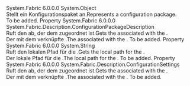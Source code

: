 <Type Name="ConfigurationPackage" FullName="System.Fabric.ConfigurationPackage">
  <TypeSignature Language="C#" Value="public sealed class ConfigurationPackage" />
  <TypeSignature Language="ILAsm" Value=".class public auto ansi sealed beforefieldinit ConfigurationPackage extends System.Object" />
  <TypeSignature Language="DocId" Value="T:System.Fabric.ConfigurationPackage" />
  <TypeSignature Language="VB.NET" Value="Public NotInheritable Class ConfigurationPackage" />
  <TypeSignature Language="F#" Value="type ConfigurationPackage = class" />
  <AssemblyInfo>
    <AssemblyName>System.Fabric</AssemblyName>
    <AssemblyVersion>6.0.0.0</AssemblyVersion>
  </AssemblyInfo>
  <Base>
    <BaseTypeName>System.Object</BaseTypeName>
  </Base>
  <Interfaces />
  <Docs>
    <summary>
      <para><span data-ttu-id="f1459-101">Stellt ein Konfigurationspaket an.</span><span class="sxs-lookup"><span data-stu-id="f1459-101">Represents a configuration package.</span></span></para>
    </summary>
    <remarks>To be added.</remarks>
  </Docs>
  <Members>
    <Member MemberName="Description">
      <MemberSignature Language="C#" Value="public System.Fabric.Description.ConfigurationPackageDescription Description { get; }" />
      <MemberSignature Language="ILAsm" Value=".property instance class System.Fabric.Description.ConfigurationPackageDescription Description" />
      <MemberSignature Language="DocId" Value="P:System.Fabric.ConfigurationPackage.Description" />
      <MemberSignature Language="VB.NET" Value="Public ReadOnly Property Description As ConfigurationPackageDescription" />
      <MemberSignature Language="F#" Value="member this.Description : System.Fabric.Description.ConfigurationPackageDescription" Usage="System.Fabric.ConfigurationPackage.Description" />
      <MemberType>Property</MemberType>
      <AssemblyInfo>
        <AssemblyName>System.Fabric</AssemblyName>
        <AssemblyVersion>6.0.0.0</AssemblyVersion>
      </AssemblyInfo>
      <ReturnValue>
        <ReturnType>System.Fabric.Description.ConfigurationPackageDescription</ReturnType>
      </ReturnValue>
      <Docs>
        <summary>
          <para><span data-ttu-id="f1459-102">Ruft den <see cref="T:System.Fabric.Description.ConfigurationPackageDescription" /> ab, der dem <see cref="T:System.Fabric.ConfigurationPackage" /> zugeordnet ist.</span><span class="sxs-lookup"><span data-stu-id="f1459-102">Gets the <see cref="T:System.Fabric.Description.ConfigurationPackageDescription" /> associated with the <see cref="T:System.Fabric.ConfigurationPackage" />.</span></span></para>
        </summary>
        <value>
          <para><span data-ttu-id="f1459-103">Der mit dem <see cref="T:System.Fabric.Description.ConfigurationPackageDescription" /> verknüpfte <see cref="T:System.Fabric.ConfigurationPackage" />.</span><span class="sxs-lookup"><span data-stu-id="f1459-103">The <see cref="T:System.Fabric.Description.ConfigurationPackageDescription" /> associated with the <see cref="T:System.Fabric.ConfigurationPackage" />.</span></span></para>
        </value>
        <remarks>To be added.</remarks>
      </Docs>
    </Member>
    <Member MemberName="Path">
      <MemberSignature Language="C#" Value="public string Path { get; }" />
      <MemberSignature Language="ILAsm" Value=".property instance string Path" />
      <MemberSignature Language="DocId" Value="P:System.Fabric.ConfigurationPackage.Path" />
      <MemberSignature Language="VB.NET" Value="Public ReadOnly Property Path As String" />
      <MemberSignature Language="F#" Value="member this.Path : string" Usage="System.Fabric.ConfigurationPackage.Path" />
      <MemberType>Property</MemberType>
      <AssemblyInfo>
        <AssemblyName>System.Fabric</AssemblyName>
        <AssemblyVersion>6.0.0.0</AssemblyVersion>
      </AssemblyInfo>
      <ReturnValue>
        <ReturnType>System.String</ReturnType>
      </ReturnValue>
      <Docs>
        <summary>
          <para><span data-ttu-id="f1459-104">Ruft den lokalen Pfad für die <see cref="T:System.Fabric.ConfigurationPackage" />.</span><span class="sxs-lookup"><span data-stu-id="f1459-104">Gets the local path for the <see cref="T:System.Fabric.ConfigurationPackage" />.</span></span></para>
        </summary>
        <value>
          <para><span data-ttu-id="f1459-105">Der lokale Pfad für die <see cref="T:System.Fabric.ConfigurationPackage" />.</span><span class="sxs-lookup"><span data-stu-id="f1459-105">The local path for the <see cref="T:System.Fabric.ConfigurationPackage" />.</span></span></para>
        </value>
        <remarks>To be added.</remarks>
      </Docs>
    </Member>
    <Member MemberName="Settings">
      <MemberSignature Language="C#" Value="public System.Fabric.Description.ConfigurationSettings Settings { get; }" />
      <MemberSignature Language="ILAsm" Value=".property instance class System.Fabric.Description.ConfigurationSettings Settings" />
      <MemberSignature Language="DocId" Value="P:System.Fabric.ConfigurationPackage.Settings" />
      <MemberSignature Language="VB.NET" Value="Public ReadOnly Property Settings As ConfigurationSettings" />
      <MemberSignature Language="F#" Value="member this.Settings : System.Fabric.Description.ConfigurationSettings" Usage="System.Fabric.ConfigurationPackage.Settings" />
      <MemberType>Property</MemberType>
      <AssemblyInfo>
        <AssemblyName>System.Fabric</AssemblyName>
        <AssemblyVersion>6.0.0.0</AssemblyVersion>
      </AssemblyInfo>
      <ReturnValue>
        <ReturnType>System.Fabric.Description.ConfigurationSettings</ReturnType>
      </ReturnValue>
      <Docs>
        <summary>
          <para><span data-ttu-id="f1459-106">Ruft den <see cref="T:System.Fabric.Description.ConfigurationSettings" /> ab, der dem <see cref="T:System.Fabric.ConfigurationPackage" /> zugeordnet ist.</span><span class="sxs-lookup"><span data-stu-id="f1459-106">Gets the <see cref="T:System.Fabric.Description.ConfigurationSettings" /> associated with the <see cref="T:System.Fabric.ConfigurationPackage" />.</span></span></para>
        </summary>
        <value>
          <para><span data-ttu-id="f1459-107">Der mit dem <see cref="T:System.Fabric.Description.ConfigurationSettings" /> verknüpfte <see cref="T:System.Fabric.ConfigurationPackage" />.</span><span class="sxs-lookup"><span data-stu-id="f1459-107">The <see cref="T:System.Fabric.Description.ConfigurationSettings" /> associated with the <see cref="T:System.Fabric.ConfigurationPackage" />.</span></span></para>
        </value>
        <remarks>To be added.</remarks>
      </Docs>
    </Member>
  </Members>
</Type>